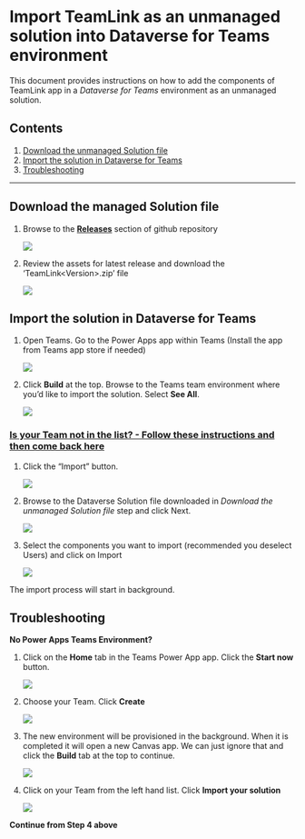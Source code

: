 ﻿# Import TeamLink as an unmanaged solution into Dataverse for Teams environment 

This document provides instructions on how to add the components of TeamLink app in a *Dataverse for Teams* environment as an unmanaged solution.  


## Contents 

1. [Download the unmanaged Solution file](images/#p1)
1. [Import the solution in Dataverse for Teams](images/#p2)
1. [Troubleshooting](images/#p3)
---

## Download the managed Solution file<a name="p1"></a>

1. Browse to the **[Releases](https://github.com/stuartridout/teamlink/releases)** section of github repository 

   ![](./images/01.jpeg)

1. Review the assets for latest release and download the ‘TeamLink\<Version>.zip’ file 

   ![](images/02.jpeg)

## Import the solution in Dataverse for Teams<a name="p2"></a>

1. Open Teams. Go to the Power Apps app within Teams (Install the app from Teams app store if needed) 

   ![](images/03.jpeg)

1. Click **Build** at the top.  Browse to the Teams team environment where you’d like to import the solution. Select **See All**. 

   ![](images/04.jpeg)
   
###   [**Is your Team not in the list? - Follow these instructions and then come back here**](#p3)

1. Click the “Import” button. 

   ![](images/05.jpeg)

1. Browse to the Dataverse Solution file downloaded in *Download the unmanaged Solution file* step and click Next. 

   ![](images/06.jpeg)

1. Select the components you want to import (recommended you deselect Users) and click on Import 

   ![](images/07.jpeg)

The import process will start in background.

## Troubleshooting<a name="p3"></a>

**No Power Apps Teams Environment?**

1. Click on the **Home** tab in the Teams Power App app.  Click the **Start now** button.

   ![](images/t01.jpg)
   
1. Choose your Team.  Click **Create**

   ![](images/t02.jpg)
   
1. The new environment will be provisioned in the background.  When it is completed it will open a new Canvas app.  We can just ignore that and click the **Build** tab at the top to continue.

   ![](images/t03.jpg)

1. Click on your Team from the left hand list.  Click **Import your solution**

   ![](images/04a.jpeg)
   
**Continue from Step 4 above**
